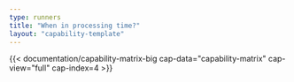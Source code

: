 ```yaml
---
type: runners
title: "When in processing time?"
layout: "capability-template"
---
```

<!--
Licensed under the Apache License, Version 2.0 (the "License");
you may not use this file except in compliance with the License.
You may obtain a copy of the License at

http://www.apache.org/licenses/LICENSE-2.0

Unless required by applicable law or agreed to in writing, software
distributed under the License is distributed on an "AS IS" BASIS,
WITHOUT WARRANTIES OR CONDITIONS OF ANY KIND, either express or implied.
See the License for the specific language governing permissions and
limitations under the License.
-->

<!-- Summary table -->
{{< documentation/capability-matrix-big cap-data="capability-matrix" cap-view="full" cap-index=4 >}}
